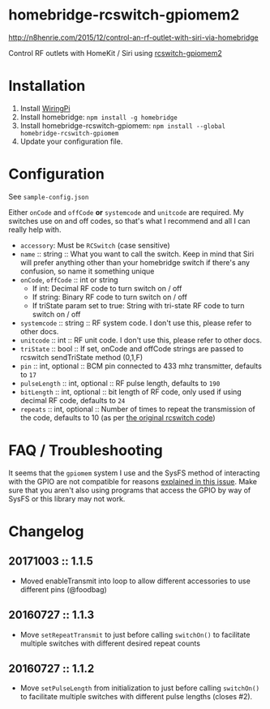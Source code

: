 # homebridge-rcswitch-gpiomem2

<http://n8henrie.com/2015/12/control-an-rf-outlet-with-siri-via-homebridge>

Control RF outlets with HomeKit / Siri using
[rcswitch-gpiomem2](https://github.com/fredericvl/node-rcswitch-gpiomem2)

# Installation

1. Install [WiringPi](https://projects.drogon.net/raspberry-pi/wiringpi/download-and-install/)
1. Install homebridge: `npm install -g homebridge`
1. Install homebridge-rcswitch-gpiomem: `npm install --global
   homebridge-rcswitch-gpiomem`
1. Update your configuration file.

# Configuration

See `sample-config.json`

Either `onCode` and `offCode` **or** `systemcode` and `unitcode` are required.
My switches use on and off codes, so that's what I recommend and all I can
really help with.

- `accessory`: Must be `RCSwitch` (case sensitive)
- `name` :: string :: What you want to call the switch. Keep in mind
  that Siri will prefer anything other than your homebridge switch if there's
  any confusion, so name it something unique
- `onCode`, `offCode` :: int or string
    - If int: Decimal RF code to turn switch on / off
    - If string: Binary RF code to turn switch on / off
    - If triState param set to true: String with tri-state RF code to turn switch on / off
- `systemcode` :: string :: RF system code. I don't use this, please
  refer to other docs.
- `unitcode` ::  int :: RF unit code. I don't use this, please refer
  to other docs.
- `triState` ::  bool :: If set, onCode and offCode strings are passed to rcswitch sendTriState method (0,1,F)
- `pin` :: int, optional :: BCM pin connected to 433 mhz transmitter, defaults
  to `17`
- `pulseLength` :: int, optional :: RF pulse length, defaults to `190`
- `bitLength` :: int, optional :: bit length of RF code, only used if using
  decimal RF code, defaults to `24`
- `repeats` :: int, optional :: Number of times to repeat the transmission of
  the code, defaults to 10 (as per [the original rcswitch
  code](https://github.com/sui77/rc-switch/blob/a7333b87d7e3ef8d9ce2eb6ca44843a8d19e7393/RCSwitch.cpp#L103))

# FAQ / Troubleshooting

It seems that the `gpiomem` system I use and the SysFS method of interacting with the GPIO are not compatible for reasons [explained in this issue](https://github.com/n8henrie/homebridge-rcswitch-gpiomem/issues/11). Make sure that you aren't also using programs that access the GPIO by way of SysFS or this library may not work.

# Changelog

## 20171003 :: 1.1.5

- Moved enableTransmit into loop to allow different accessories to use
  different pins (@foodbag)

## 20160727 :: 1.1.3

- Move `setRepeatTransmit` to just before calling `switchOn()` to facilitate
  multiple switches with different desired repeat counts

## 20160727 :: 1.1.2

- Move `setPulseLength` from initialization to just before calling `switchOn()`
  to facilitate multiple switches with different pulse lengths (closes #2).
